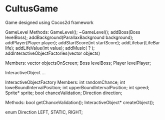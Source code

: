 # CultusGame
Game designed using Cocos2d framework

GameLevel
   Methods:
	GameLevel();
	~GameLevel();
	addBoss(Boss levelBoss);
	addBackground(ParallaxBackground background);
	addPlayer(Player player);
	addStartScore(int startScore);
	addLifebar(LifeBar life);
	addLifeValue(int value);
	addMusic( ? );
	addInteractiveObjectFactories(vector<InteractiveObjectFactory> objects)

   Members:
	vector<InteractiveObjects> objectsOnScreen;
	Boss levelBoss;
	Player levelPlayer;
	

InteractiveObject
...


InteractiveObjectFactory
   Members:
	int randomChance;
	int loweBoundIntervalPosition;
	int upperBoundIntervalPosition;
	int speed;
	Sprite* sprite;
	bool chanceValidation;
	Direction direction;

   Methods:
        bool getChanceValidation();
	InteractiveObject* createObject();
	

	
enum Direction
	LEFT, STATIC, RIGHT;
